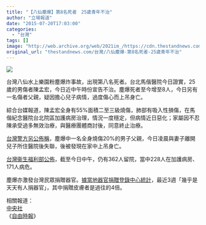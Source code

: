 ```yaml
---
title: "【八仙塵爆】第8名死者　25歲青年不治"
author: "立場報道"
date: "2015-07-20T17:03:00"
categories:
  - "台灣"
tags: []
image: "http://web.archive.org/web/2021im_/https://cdn.thestandnews.com/media/photos/cache/20150720-08_f38hU_1200x0.png"
original_url: "thestandnews.com/台灣/八仙塵爆-第8名死者-25歲青年不治"
---
```

![](http://web.archive.org/web/2021im_/https://cdn.thestandnews.com/media/photos/cache/20150720-08_f38hU_1200x0.png)

台灣八仙水上樂園粉塵爆炸事故，出現第八名死者。台北馬偕醫院今日證實，25歲的男傷者陳孟宏，今日近中午時份宣告不治。塵爆死者至今增至8人，今日另有一名傷者父親，疑因擔心兒子病情，過度傷心而上吊身亡。

綜合台媒報道，陳孟宏全身有55%面積二至三級燒傷，肺部有吸入性損傷，在馬偕紀念醫院台北院區加護病房治理，情況一度穩定，但病情近日惡化；家屬因不忍陳承受過多無效治療，與醫療團體商討後，同意終止治療。

[台灣警方另公佈稱](http://web.archive.org/web/20210629021742/http://www.cna.com.tw/topic/popular/5106-1/201507185011-1.aspx)，塵爆中一名全身燒傷20%的男子父親，今日凌晨與妻子離開兒子所住醫院後失聯，後被發現在家中上吊身亡。

[台灣衞生福利部公佈](http://web.archive.org/web/20210629021742/http://www.mohw.gov.tw/CHT/BLAST/DM1_P.aspx?f_list_no=878&fod_list_no=0&doc_no=50377)，截至今日中午，仍有362人留院，當中228人在加護病房、171人病危。

塵爆亦激發台灣民眾捐贈器官。[據當地器官捐贈登錄中心統計](http://web.archive.org/web/20210629021742/http://www.cna.com.tw/topic/popular/5106-1/201507200112-1.aspx)，最近3週「幾乎是天天有人捐器官」，其中捐贈皮膚者是過往的4倍。

  
相關報道：  
[中央社](http://web.archive.org/web/20210629021742/http://www.cna.com.tw/topic/popular/5106-1/201507205013-1.aspx)  
《[自由時報](http://web.archive.org/web/20210629021742/http://news.ltn.com.tw/news/society/breakingnews/1384980)》